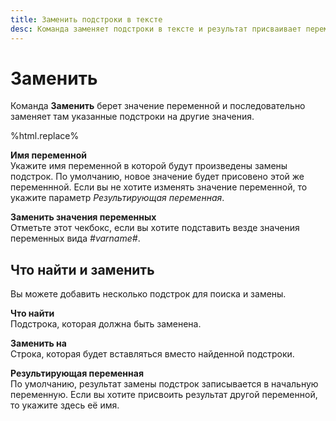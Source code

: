 ```yaml
---
title: Заменить подстроки в тексте
desc: Команда заменяет подстроки в тексте и результат присваивает переменной.
---
```

# Заменить

Команда **Заменить** берет значение переменной и последовательно заменяет там указанные подстроки на другие значения.

%html.replace%

**Имя переменной**  
Укажите имя переменной в которой будут произведены замены подстрок. По умолчанию, новое значение будет присовено этой же переменнной. Если вы не хотите изменять значение переменной, то укажите параметр *Результирующая переменная*.

**Заменить значения переменных**  
Отметьте этот чекбокс, если вы хотите подставить везде значения переменных вида *#varname#*.

## Что найти и заменить

Вы можете добавить несколько подстрок для поиска и замены.

**Что найти**  
Подстрока, которая должна быть заменена.

**Заменить на**  
Строка, которая будет вставляться вместо найденной подстроки.

**Результирующая переменная**  
По умолчанию, результат замены подстрок записывается в начальную переменную. Если вы хотите присвоить результат другой переменной, то укажите здесь её имя.
